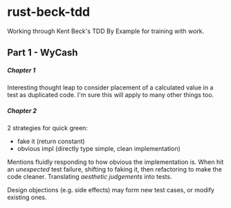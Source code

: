 # rust-beck-tdd
Working through Kent Beck's TDD By Example for training with work.


## Part 1 - WyCash

##### Chapter 1
Interesting thought leap to consider placement of a calculated value in a test as duplicated code.
I'm sure this will apply to many other things too.

##### Chapter 2
2 strategies for quick green:
- fake it (return constant)
- obvious impl (directly type simple, clean implementation)

Mentions fluidly responding to how obvious the implementation is.
When hit an *unexpected* test failure, shifting to faking it, then refactoring to make the code cleaner.
Translating *aesthetic judgements* into tests.

Design objections (e.g. side effects) may form new test cases, or modify existing ones.